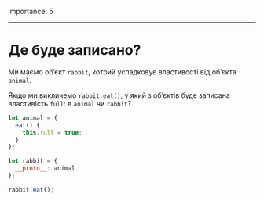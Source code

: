 importance: 5

---

# Де буде записано?

Ми маємо об’єкт `rabbit`, котрий успадковує властивості від об’єкта `animal`.

Якщо ми викличемо `rabbit.eat()`, у який з об’єктів буде записана властивість `full`: в `animal` чи `rabbit`?

```js
let animal = {
  eat() {
    this.full = true;
  }
};

let rabbit = {
  __proto__: animal
};

rabbit.eat();
```

